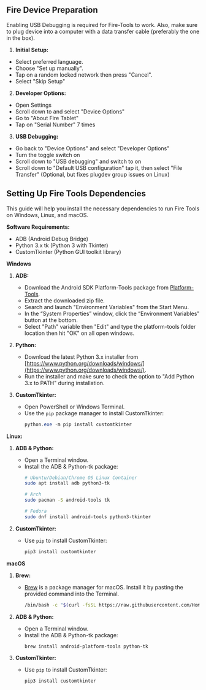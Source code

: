 ## Fire Device Preparation

Enabling USB Debugging is required for Fire-Tools to work. Also, make sure to plug device into a computer with a data transfer cable (preferably the one in the box).

1. **Initial Setup:**
* Select preferred language.
* Choose "Set up manually".
* Tap on a random locked network then press "Cancel".
* Select "Skip Setup"

2. **Developer Options:**
* Open Settings
* Scroll down to and select "Device Options"
* Go to "About Fire Tablet"
* Tap on "Serial Number" 7 times 

3. **USB Debugging:**
* Go back to "Device Options" and select "Developer Options"
* Turn the toggle switch on
* Scroll down to "USB debugging" and switch to on
* Scroll down to "Default USB configuration" tap it, then select "File Transfer" (Optional, but fixes plugdev group issues on Linux)

## Setting Up Fire Tools Dependencies

This guide will help you install the necessary dependencies to run Fire Tools on Windows, Linux, and macOS.

**Software Requirements:**

* ADB (Android Debug Bridge)
* Python 3.x tk (Python 3 with Tkinter)
* CustomTkinter (Python GUI toolkit library)

**Windows**

1. **ADB:**
    * Download the Android SDK Platform-Tools package from [Platform-Tools](https://dl.google.com/android/repository/platform-tools-latest-windows.zip).
    * Extract the downloaded zip file.
    * Search and launch "Environment Variables" from the Start Menu.
    * In the “System Properties” window, click the “Environment Variables” button at the bottom.
    * Select "Path" variable then "Edit" and type the platform-tools folder location then hit "OK" on all open windows.   

2. **Python:**
    * Download the latest Python 3.x installer from [https://www.python.org/downloads/windows/](https://www.python.org/downloads/windows/).
    * Run the installer and make sure to check the option to "Add Python 3.x to PATH" during installation.

3. **CustomTkinter:**
    * Open PowerShell or Windows Terminal.
    * Use the `pip` package manager to install CustomTkinter:
      ``` powershell
      python.exe -m pip install customtkinter
      ```

**Linux:**

1. **ADB & Python:**
    * Open a Terminal window.
    * Install the ADB & Python-tk package:
      ``` bash
      # Ubuntu/Debian/Chrome OS Linux Container
      sudo apt install adb python3-tk

      # Arch
      sudo pacman -S android-tools tk

      # Fedora
      sudo dnf install android-tools python3-tkinter
      ```
      
2. **CustomTkinter:**
    * Use `pip` to install CustomTkinter:
      ```bash
      pip3 install customtkinter
      ```

**macOS**

1. **Brew:**
    * [Brew](https://brew.sh/) is a package manager for macOS. Install it by pasting the provided command into the Terminal.
      ``` bash
      /bin/bash -c "$(curl -fsSL https://raw.githubusercontent.com/Homebrew/install/HEAD/install.sh)"
      ```

2. **ADB & Python:**
    * Open a Terminal window.
    * Install the ADB & Python-tk package:
      ``` bash
      brew install android-platform-tools python-tk
      ```
    
3. **CustomTkinter:**
    * Use `pip` to install CustomTkinter:
      ```bash
      pip3 install customtkinter
      ```
